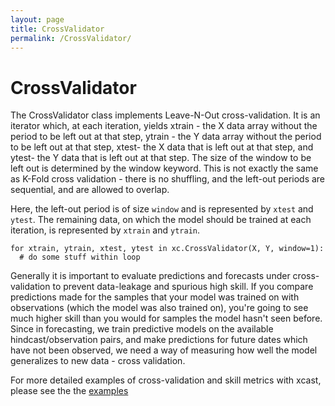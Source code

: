 ```yaml
---
layout: page
title: CrossValidator
permalink: /CrossValidator/
---
```


# CrossValidator

The CrossValidator class implements Leave-N-Out cross-validation. It is an iterator which, at each iteration, yields xtrain - the X data array without the period to be left out at that step, ytrain - the Y data array without the period to be left out at that step, xtest- the X data that is left out at that step, and ytest- the Y data that is left out at that step. The size of the window to be left out is determined by the window keyword. 
This is not exactly the same as K-Fold cross validation - there is no shuffling, and the left-out periods are sequential, and are allowed to overlap. 

Here, the left-out period is of size `window` and is represented by `xtest` and `ytest`. The remaining data, on which the model should be trained at each iteration, is represented by `xtrain` and `ytrain`.

```
for xtrain, ytrain, xtest, ytest in xc.CrossValidator(X, Y, window=1): 
  # do some stuff within loop
```

Generally it is important to evaluate predictions and forecasts under cross-validation to prevent data-leakage and spurious high skill. If you compare predictions made for the samples that your model was trained on with observations (which the model was also trained on), you're going to see much higher skill than you would for samples the model hasn't seen before. Since in forecasting, we train predictive models on the available hindcast/observation pairs, and make predictions for future dates which have not been observed, we need a way of measuring how well the model generalizes to new data - cross validation. 

For more detailed examples of cross-validation and skill metrics with xcast, please see the the [examples](github.com/kjhall01/xcast) 







